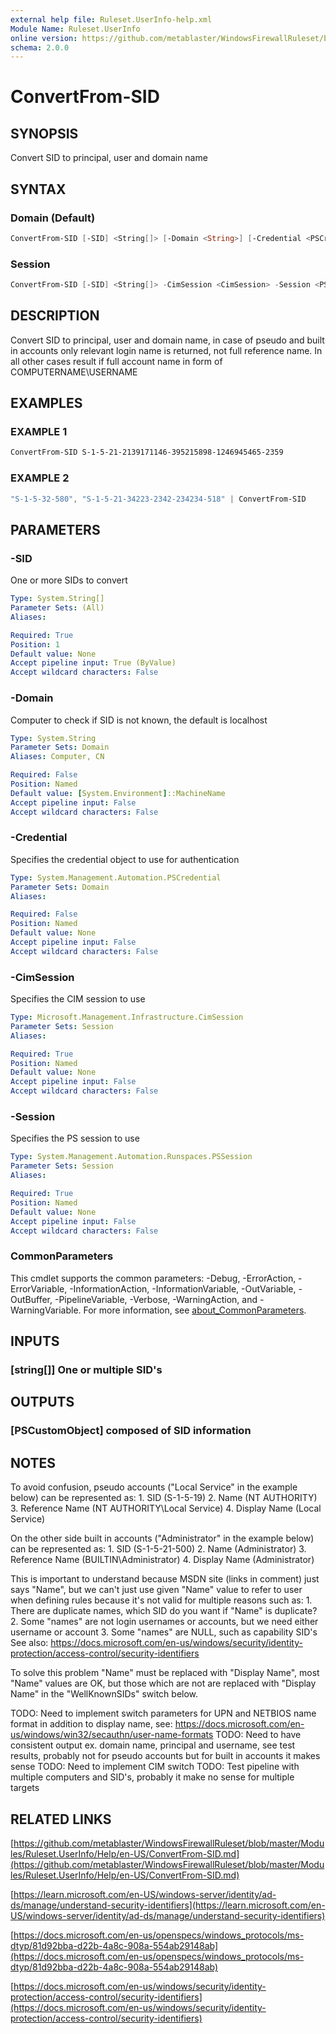 ```yaml
---
external help file: Ruleset.UserInfo-help.xml
Module Name: Ruleset.UserInfo
online version: https://github.com/metablaster/WindowsFirewallRuleset/blob/master/Modules/Ruleset.UserInfo/Help/en-US/ConvertFrom-SID.md
schema: 2.0.0
---
```


# ConvertFrom-SID

## SYNOPSIS

Convert SID to principal, user and domain name

## SYNTAX

### Domain (Default)

```powershell
ConvertFrom-SID [-SID] <String[]> [-Domain <String>] [-Credential <PSCredential>] [<CommonParameters>]
```

### Session

```powershell
ConvertFrom-SID [-SID] <String[]> -CimSession <CimSession> -Session <PSSession> [<CommonParameters>]
```

## DESCRIPTION

Convert SID to principal, user and domain name, in case of pseudo and built in accounts
only relevant login name is returned, not full reference name.
In all other cases result if full account name in form of COMPUTERNAME\USERNAME

## EXAMPLES

### EXAMPLE 1

```powershell
ConvertFrom-SID S-1-5-21-2139171146-395215898-1246945465-2359
```

### EXAMPLE 2

```powershell
"S-1-5-32-580", "S-1-5-21-34223-2342-234234-518" | ConvertFrom-SID
```

## PARAMETERS

### -SID

One or more SIDs to convert

```yaml
Type: System.String[]
Parameter Sets: (All)
Aliases:

Required: True
Position: 1
Default value: None
Accept pipeline input: True (ByValue)
Accept wildcard characters: False
```

### -Domain

Computer to check if SID is not known, the default is localhost

```yaml
Type: System.String
Parameter Sets: Domain
Aliases: Computer, CN

Required: False
Position: Named
Default value: [System.Environment]::MachineName
Accept pipeline input: False
Accept wildcard characters: False
```

### -Credential

Specifies the credential object to use for authentication

```yaml
Type: System.Management.Automation.PSCredential
Parameter Sets: Domain
Aliases:

Required: False
Position: Named
Default value: None
Accept pipeline input: False
Accept wildcard characters: False
```

### -CimSession

Specifies the CIM session to use

```yaml
Type: Microsoft.Management.Infrastructure.CimSession
Parameter Sets: Session
Aliases:

Required: True
Position: Named
Default value: None
Accept pipeline input: False
Accept wildcard characters: False
```

### -Session

Specifies the PS session to use

```yaml
Type: System.Management.Automation.Runspaces.PSSession
Parameter Sets: Session
Aliases:

Required: True
Position: Named
Default value: None
Accept pipeline input: False
Accept wildcard characters: False
```

### CommonParameters

This cmdlet supports the common parameters: -Debug, -ErrorAction, -ErrorVariable, -InformationAction, -InformationVariable, -OutVariable, -OutBuffer, -PipelineVariable, -Verbose, -WarningAction, and -WarningVariable. For more information, see [about_CommonParameters](http://go.microsoft.com/fwlink/?LinkID=113216).

## INPUTS

### [string[]] One or multiple SID's

## OUTPUTS

### [PSCustomObject] composed of SID information

## NOTES

To avoid confusion, pseudo accounts ("Local Service" in the example below) can be represented as:
1.
SID (S-1-5-19)
2.
Name (NT AUTHORITY)
3.
Reference Name (NT AUTHORITY\Local Service)
4.
Display Name (Local Service)

On the other side built in accounts ("Administrator" in the example below) can be represented as:
1.
SID (S-1-5-21-500)
2.
Name (Administrator)
3.
Reference Name (BUILTIN\Administrator)
4.
Display Name (Administrator)

This is important to understand because MSDN site (links in comment) just says "Name",
but we can't just use given "Name" value to refer to user when defining rules because it's
not valid for multiple reasons such as:
1.
There are duplicate names, which SID do you want if "Name" is duplicate?
2.
Some "names" are not login usernames or accounts, but we need either username or account
3.
Some "names" are NULL, such as capability SID's
See also: https://docs.microsoft.com/en-us/windows/security/identity-protection/access-control/security-identifiers

To solve this problem "Name" must be replaced with "Display Name", most "Name" values are OK,
but those which are not are replaced with "Display Name" in the "WellKnownSIDs" switch below.

TODO: Need to implement switch parameters for UPN and NETBIOS name format in addition to display name, see:
https://docs.microsoft.com/en-us/windows/win32/secauthn/user-name-formats
TODO: Need to have consistent output ex.
domain name, principal and username, see test results,
probably not for pseudo accounts but for built in accounts it makes sense
TODO: Need to implement CIM switch
TODO: Test pipeline with multiple computers and SID's, probably it make no sense for multiple targets

## RELATED LINKS

[https://github.com/metablaster/WindowsFirewallRuleset/blob/master/Modules/Ruleset.UserInfo/Help/en-US/ConvertFrom-SID.md](https://github.com/metablaster/WindowsFirewallRuleset/blob/master/Modules/Ruleset.UserInfo/Help/en-US/ConvertFrom-SID.md)

[https://learn.microsoft.com/en-US/windows-server/identity/ad-ds/manage/understand-security-identifiers](https://learn.microsoft.com/en-US/windows-server/identity/ad-ds/manage/understand-security-identifiers)

[https://docs.microsoft.com/en-us/openspecs/windows_protocols/ms-dtyp/81d92bba-d22b-4a8c-908a-554ab29148ab](https://docs.microsoft.com/en-us/openspecs/windows_protocols/ms-dtyp/81d92bba-d22b-4a8c-908a-554ab29148ab)

[https://docs.microsoft.com/en-us/windows/security/identity-protection/access-control/security-identifiers](https://docs.microsoft.com/en-us/windows/security/identity-protection/access-control/security-identifiers)
